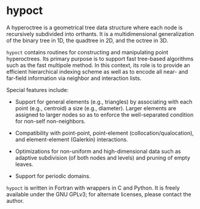 hypoct
======

A hyperoctree is a geometrical tree data structure where each node is recursively subdivided into orthants. It is a multidimensional generalization of the binary tree in 1D, the quadtree in 2D, and the octree in 3D.

``hypoct`` contains routines for constructing and manipulating point hyperoctrees. Its primary purpose is to support fast tree-based algorithms such as the fast multipole method. In this context, its role is to provide an efficient hierarchical indexing scheme as well as to encode all near- and far-field information via neighbor and interaction lists.

Special features include:

- Support for general elements (e.g., triangles) by associating with each point (e.g., centroid) a size (e.g., diameter). Larger elements are assigned to larger nodes so as to enforce the well-separated condition for non-self non-neighbors.

- Compatibility with point-point, point-element (collocation/qualocation), and element-element (Galerkin) interactions.

- Optimizations for non-uniform and high-dimensional data such as adaptive subdivision (of both nodes and levels) and pruning of empty leaves.

- Support for periodic domains.

``hypoct`` is written in Fortran with wrappers in C and Python. It is freely available under the GNU GPLv3; for alternate licenses, please contact the author.